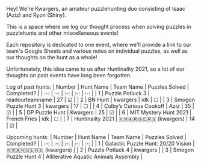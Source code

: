 Hey! We're Kwargers, an amateur puzzlehunting duo consisting of Isaac (Aziz) and Ryon (Shiny).

This is a space where we log our thought process when solving puzzles in puzzlehunts and other miscellaneous events!

Each repository is dedicated to one event, where we'll provide a link to our team's Google Sheets and various notes on individual puzzles, as well as our thoughts on the hunt as a whole!

Unfortunately, this idea came to us after Huntinality 2021, so a lot of our thoughts on past events have long been forgotten.

Log of past hunts:
| Number | Hunt Name | Team Name |  Puzzles Solved | Completed? |
| :-: | :-: | :-: | :-: | :-: |
| 1      | Puzzle Potluck 3 | readourteamname | 27 | &#9745; |
| 2      | BN Hunt | kwargers | idk | &#9744; |
| 3      | Smogon Puzzle Hunt 3 | kwargers | 17 | &#9744; |
| 4      | Colby’s Curious Cookoff | Aziz | 35 | &#9745; |
| 5      | DP Puzzle Hunt | Kwargers | 25 | &#9745; |
| 6      | MIT Mystery Hunt 2021 | French Fries | idk | &#9744; |
| 7      | Huntinality 2021 | 	🇰🇼🇦🇷🇬🇪🇷🇸 (kwargers) | 14 | &#9745; |

Upcoming hunts:
| Number | Hunt Name | Team Name |  Puzzles Solved | Completed? |
| :-: | :-: | :-: | :-: | :-: |
| 1      | Galactic Puzzle Hunt: 20/20 Vision | 🇰🇼🇦🇷🇬🇪🇷🇸 (kwargers) |
| 2      | Puzzle Potluck 4 | kwargers |
| 3      | Smogon Puzzle Hunt 4 | Alliterative Aquatic Animals Assembly |
